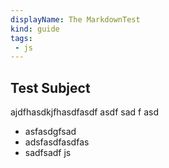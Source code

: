 ```yaml
---
displayName: The MarkdownTest
kind: guide
tags:
 - js
---
```


## Test Subject
ajdfhasdkjfhasdfasdf
asdf
sad
f
asd
- asfasdgfsad
- adsfasdfasdfas
- sadfsadf
<Tag>js</Tag>